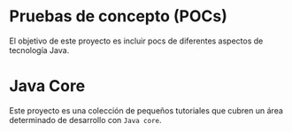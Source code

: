 
Pruebas de concepto (POCs)
==============================
El objetivo de este proyecto es incluir pocs de diferentes aspectos de 
tecnología Java.


Java Core
================

Este proyecto es una colección de pequeños tutoriales que cubren un área 
determinado de desarrollo con `Java core`. 


